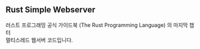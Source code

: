 ## Rust Simple Webserver
러스트 프로그래밍 공식 가이드북 (The Rust Programming Language) 의 마지막 챕터   
멀티스레드 웹서버 코드입니다.
